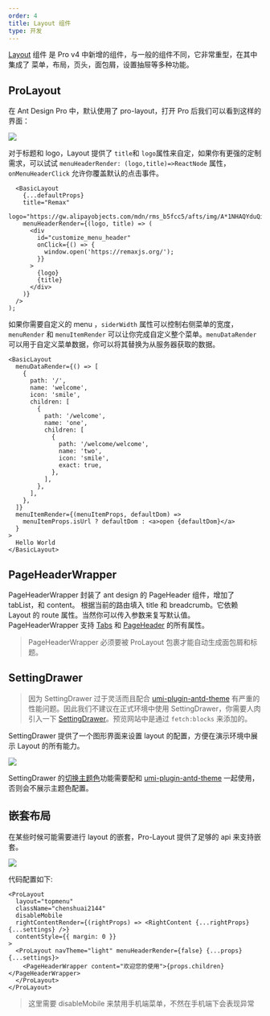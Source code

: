 ```yaml
---
order: 4
title: Layout 组件
type: 开发
---
```


[Layout](https://github.com/ant-design/ant-design-pro-layout) 组件 是 Pro v4 中新增的组件，与一般的组件不同，它非常重型，在其中集成了 菜单，布局，页头，面包屑，设置抽屉等多种功能。

## ProLayout

在 Ant Design Pro 中，默认使用了 pro-layout，打开 Pro 后我们可以看到这样的界面：

![](https://gw.alipayobjects.com/zos/antfincdn/qsgVmsWOrR/C8C775E0-6429-4B73-8CFD-F312ACCE9905.png)

对于标题和 logo，Layout 提供了 `title`和 `logo`属性来自定，如果你有更强的定制需求，可以试试 `menuHeaderRender: (logo,title)=>ReactNode` 属性，`onMenuHeaderClick` 允许你覆盖默认的点击事件。

```tsx
  <BasicLayout
    {...defaultProps}
    title="Remax"
    logo="https://gw.alipayobjects.com/mdn/rms_b5fcc5/afts/img/A*1NHAQYduQiQAAAAAAAAAAABkARQnAQ"
    menuHeaderRender={(logo, title) => (
      <div
        id="customize_menu_header"
        onClick={() => {
          window.open('https://remaxjs.org/');
        }}
      >
        {logo}
        {title}
      </div>
    )}
  />
);
```

如果你需要自定义的 menu ，`siderWidth` 属性可以控制右侧菜单的宽度，`menuRender` 和 `menuItemRender` 可以让你完成自定义整个菜单。`menuDataRender` 可以用于自定义菜单数据，你可以将其替换为从服务器获取的数据。

```tsx
<BasicLayout
  menuDataRender={() => [
    {
      path: '/',
      name: 'welcome',
      icon: 'smile',
      children: [
        {
          path: '/welcome',
          name: 'one',
          children: [
            {
              path: '/welcome/welcome',
              name: 'two',
              icon: 'smile',
              exact: true,
            },
          ],
        },
      ],
    },
  ]}
  menuItemRender={(menuItemProps, defaultDom) =>
    menuItemProps.isUrl ? defaultDom : <a>open {defaultDom}</a>
  }
>
  Hello World
</BasicLayout>
```

## PageHeaderWrapper

PageHeaderWrapper 封装了 ant design 的 PageHeader 组件，增加了 tabList，和 content。 根据当前的路由填入 title 和 breadcrumb。它依赖 Layout 的 route 属性。当然你可以传入参数来复写默认值。 PageHeaderWrapper 支持 [Tabs](https://ant.design/components/tabs-cn/) 和 [PageHeader](https://ant.design/components/page-header-cn/) 的所有属性。

> PageHeaderWrapper 必须要被 ProLayout 包裹才能自动生成面包屑和标题。

## SettingDrawer

> 因为 SettingDrawer 过于灵活而且配合 [umi-plugin-antd-theme](https://github.com/chenshuai2144/umi-plugin-antd-theme) 有严重的性能问题。因此我们不建议在正式环境中使用 SettingDrawer，你需要人肉引入一下 [SettingDrawer](https://github.com/ant-design/ant-design-pro-layout/blob/90464d9bf1c4b76e25efdf0160ae183be59062e5/example/src/layouts/BasicLayout.tsx)。预览网站中是通过 `fetch:blocks` 来添加的。

SettingDrawer 提供了一个图形界面来设置 layout 的配置，方便在演示环境中展示 Layout 的所有能力。

![](https://gw.alipayobjects.com/zos/antfincdn/iITLeL7TVb/6ED60335-2A24-4C13-91CE-FD782FB2D219.png)

SettingDrawer 的[切换主题色](/docs/dynamic-theme-cn)功能需要配和 [umi-plugin-antd-theme](https://github.com/chenshuai2144/umi-plugin-antd-theme) 一起使用，否则会不展示主题色配置。

## 嵌套布局

在某些时候可能需要进行 layout 的嵌套，Pro-Layout 提供了足够的 api 来支持嵌套。

![](https://gw.alipayobjects.com/zos/antfincdn/F6Rhw6KYUt/C253E5E1-2790-4224-9D7F-C24F39AEF398.png)

代码配置如下:

```tsx
<ProLayout
  layout="topmenu"
  className="chenshuai2144"
  disableMobile
  rightContentRender={(rightProps) => <RightContent {...rightProps} {...settings} />}
  contentStyle={{ margin: 0 }}
>
  <ProLayout navTheme="light" menuHeaderRender={false} {...props} {...settings}>
    <PageHeaderWrapper content="欢迎您的使用">{props.children}</PageHeaderWrapper>
  </ProLayout>
</ProLayout>
```

> 这里需要 disableMobile 来禁用手机端菜单，不然在手机端下会表现异常
